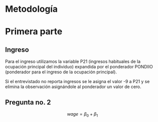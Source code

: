 # Metodología

# Primera parte

## Ingreso

Para el ingreso utilizamos la variable P21 (ingresos habituales de la ocupación principal del individuo) expandida por el ponderador PONDIIO (ponderador para el ingreso de la ocupación principal).

Si el entrevistado no reporta ingresos se le asigna el valor -9 a P21 y se elimina la observación asignándole al ponderador un valor de cero.

## Pregunta no. 2

$$ wage = \beta_0 + \beta_1 $$
